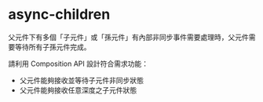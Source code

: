 # async-children

父元件下有多個「子元件」或「孫元件」有內部非同步事件需要處理時，父元件需要等待所有子孫元件完成。

請利用 Composition API 設計符合需求功能：
- 父元件能夠接收並等待子元件非同步狀態
- 父元件能夠接收任意深度之子元件狀態
